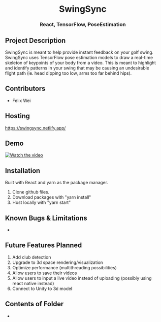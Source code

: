 <h1 align="center"> SwingSync </h1> 
<h3 align="center"> React, TensorFlow, PoseEstimation </h3>

## Project Description

SwingSync is meant to help provide instant feedback on your golf swing. SwingSync uses TensorFlow pose estimation models to draw a real-time skeleton of keypoints of your body from a video. This is meant to highlight and identify patterns in your swing that may be causing an undesirable flight path (ie. head dipping too low, arms too far behind hips).

## Contributors
- Felix Wei

## Hosting
https://swingsync.netlify.app/

## Demo
[![Watch the video](https://img.youtube.com/vi/u_s1TuE0fpc/0.jpg)](https://www.youtube.com/watch?v=u_s1TuE0fpc)


## Installation
Built with React and yarn as the package manager. 
1. Clone github files.
2. Download packages with "yarn install"
3. Host locally with "yarn start"

## Known Bugs & Limitations
-

## Future Features Planned
1. Add club detection
2. Upgrade to 3d space rendering/visualization
3. Optimize performance (multithreading possibilities)
4. Allow users to save their videos
5. Allow users to input a live video instead of uploading (possibly using react native instead)
6. Connect to Unity to 3d model

## Contents of Folder
-
